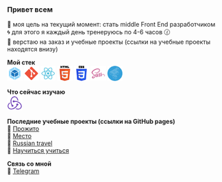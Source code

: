 ### Привет всем

  🎯 моя цель на текущий момент: стать middle Front End разработчиком <br>
  🌀 для этого я каждый день тренеруюсь по 4-6 часов 🕜 <br>
  🔹 верстаю на заказ и учебные проекты (ссылки на учебные проекты находятся внизу) <br>

**Мой стек** <br>
  <img src="icons/webpack.svg" height="35" alt="Webpack">
  <img src="icons/git.svg" height="35" alt="Git">
  <img src="icons/react.svg" height="35" alt="React">
  <img src="icons/html.svg" height="35" alt="Html">
  <img src="icons/css.svg" height="35" alt="Css">
  <img src="icons/sass.svg" height="35" alt="Sass">
  <img src="icons/bem.svg" height="35" alt="БЭМ">

**Что сейчас изучаю** <br>
  <img src="icons/redux.svg" height="35" alt="Redux">

**Последние учебные проекты (ссылки на GitHub pages)** <br>
  📜 <a href="https://stelzf117.github.io/prozhito/">Прожито</a> <br>
  📜 <a href="https://stelzf117.github.io/mesto-project/" target="_blank">Место</a> <br>
  📜 <a href="https://stelzf117.github.io/russian-travel/" target="_blank">Russian travel</a> <br>
  📜 <a href="https://stelzf117.github.io/how-to-learn/" target="_blank">Научиться учиться</a> <br>

**Связь со мной** <br>
💬 <a href="https://t.me/Supernova5007">Telegram </a>
